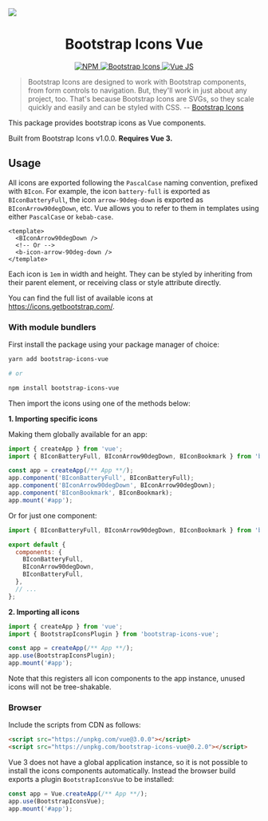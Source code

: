 <img src="./assets/banner.jpg">
<h1 align="center">Bootstrap Icons Vue</h1>

<p align="center">
  <a href="https://www.npmjs.com/package/bootstrap-icons-vue">
    <img src="https://img.shields.io/npm/v/bootstrap-icons-vue?color=blue" alt="NPM">
  </a>
  <a href="https://icons.getbootstrap.com/">
    <img src="https://img.shields.io/badge/Bootstrap%20Icons-1.0.0-blueviolet" alt="Bootstrap Icons">
  </a>
  <a href="https://github.com/vuejs/vue-next">
    <img src="https://img.shields.io/badge/Vue.js-3.x-success" alt="Vue JS">
  </a>
</p>

> Bootstrap Icons are designed to work with Bootstrap components, from form controls to navigation. But, they'll work in just about any project, too. That's because Bootstrap Icons are SVGs, so they scale quickly and easily and can be styled with CSS. -- [Bootstrap Icons]

This package provides bootstrap icons as Vue components.

Built from Bootstrap Icons v1.0.0. **Requires Vue 3.**

## Usage

All icons are exported following the `PascalCase` naming convention, prefixed with `BIcon`. For example, the icon `battery-full` is exported as `BIconBatteryFull`, the icon `arrow-90deg-down` is exported as `BIconArrow90degDown`, etc. Vue allows you to refer to them in templates using either `PascalCase` or `kebab-case`.

```vue
<template>
  <BIconArrow90degDown />
  <!-- Or -->
  <b-icon-arrow-90deg-down />
</template>
```

Each icon is `1em` in width and height. They can be styled by inheriting from their parent element, or receiving class or style attribute directly.

You can find the full list of available icons at https://icons.getbootstrap.com/.

### With module bundlers

First install the package using your package manager of choice:

```sh
yarn add bootstrap-icons-vue

# or

npm install bootstrap-icons-vue
```

Then import the icons using one of the methods below:

**1. Importing specific icons**

Making them globally available for an app:

```js
import { createApp } from 'vue';
import { BIconBatteryFull, BIconArrow90degDown, BIconBookmark } from 'bootstrap-icons-vue';

const app = createApp(/** App **/);
app.component('BIconBatteryFull', BIconBatteryFull);
app.component('BIconArrow90degDown', BIconArrow90degDown);
app.component('BIconBookmark', BIconBookmark);
app.mount('#app');
```

Or for just one component:

```js
import { BIconBatteryFull, BIconArrow90degDown, BIconBookmark } from 'bootstrap-icons-vue';

export default {
  components: {
    BIconBatteryFull,
    BIconArrow90degDown,
    BIconBatteryFull,
  },
  // ...
};
```

**2. Importing all icons**

```js
import { createApp } from 'vue';
import { BootstrapIconsPlugin } from 'bootstrap-icons-vue';

const app = createApp(/** App **/);
app.use(BootstrapIconsPlugin);
app.mount('#app');
```

Note that this registers all icon components to the app instance, unused icons will not be tree-shakable.

### Browser

Include the scripts from CDN as follows:

```html
<script src="https://unpkg.com/vue@3.0.0"></script>
<script src="https://unpkg.com/bootstrap-icons-vue@0.2.0"></script>
```

Vue 3 does not have a global application instance, so it is not possible to install the icons components automatically. Instead the browser build exports  a plugin `BootstrapIconsVue` to be installed:

```js
const app = Vue.createApp(/** App **/);
app.use(BootstrapIconsVue);
app.mount('#app');
```

[Bootstrap Icons]: https://icons.getbootstrap.com/
